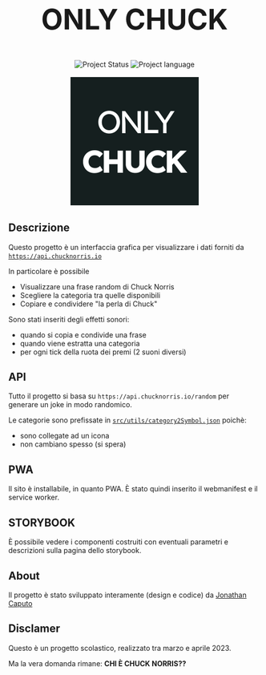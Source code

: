 <section align="center">
<h1 style="font-size: 3.5rem">ONLY <b>CHUCK</b></h1>
<div>
    <img src="https://img.shields.io/badge/Stato-Completato-success?style=for-the-badge" alt="Project Status">
    <img src="https://img.shields.io/badge/FRAMEWORK-REACT-red?style=for-the-badge" alt="Project language">
</div>
<br/>
<img src="public/icon-256x256.png"/>
</section>

## Descrizione
Questo progetto è un interfaccia grafica per visualizzare i dati forniti da [`https://api.chucknorris.io`](`https://api.chucknorris.io`)

In particolare è possibile
- Visualizzare una frase random di Chuck Norris
- Scegliere la categoria tra quelle disponibili
- Copiare e condividere "la perla di Chuck"

Sono stati inseriti degli effetti sonori:
- quando si copia e condivide una frase
- quando viene estratta una categoria
- per ogni tick della ruota dei premi (2 suoni diversi)

## API
Tutto il progetto si basa su `https://api.chucknorris.io/random` per generare un joke in modo randomico.

Le categorie sono prefissate in [`src/utils/category2Symbol.json`](src/utils/category2Symbol.json)</a> poichè:
- sono collegate ad un icona
- non cambiano spesso (si spera)

## PWA
Il sito è installabile, in quanto PWA.
È stato quindi inserito il webmanifest e il service worker.

## STORYBOOK
È possibile vedere i componenti costruiti con eventuali parametri e descrizioni sulla pagina dello storybook.

## About
Il progetto è stato sviluppato interamente (design e codice) da [Jonathan Caputo](mailto:jonathan-caputo@hotmail.com)

## Disclamer
Questo è un progetto scolastico, realizzato tra marzo e aprile 2023.

Ma la vera domanda rimane: <b>CHI È CHUCK NORRIS??<b>